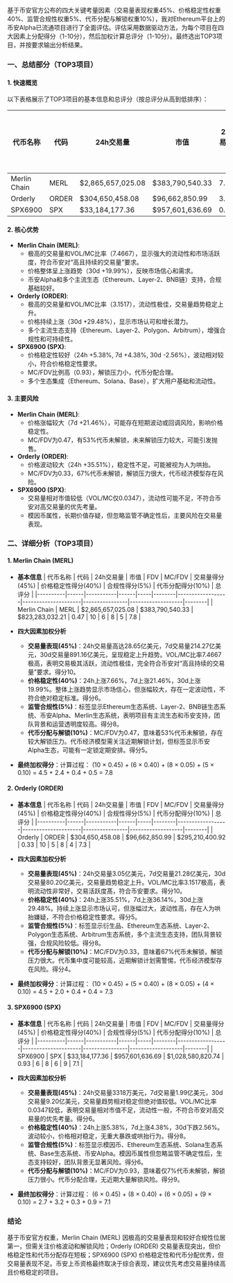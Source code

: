 基于币安官方公布的四大关键考量因素（交易量表现权重45%、价格稳定性权重40%、监管合规性权重5%、代币分配与解锁权重10%），我对Ethereum平台上的币安Alpha已流通项目进行了全面评估。评估采用数据驱动方法，为每个项目在四大因素上分配得分（1-10分），然后加权计算总评分（1-10分）。最终选出TOP3项目，并按要求输出分析结果。

### 一、总结部分（TOP3项目）

#### 1. 快速概览
以下表格展示了TOP3项目的基本信息和总评分（按总评分从高到低排序）：

| 代币名称 | 代码 | 24h交易量 | 市值 | 24h交易量/市值 | FDV | MC/FDV | 总评分(1-10分) |
|----------|------|-----------|------|----------------|-----|--------|----------------|
| Merlin Chain | MERL | $2,865,657,025.08 | $383,790,540.33 | 7.4667 | $823,283,032.21 | 0.47 | 7.8 |
| Orderly | ORDER | $304,650,458.08 | $96,662,850.99 | 3.1517 | $295,210,400.92 | 0.33 | 7.3 |
| SPX6900 | SPX | $33,184,177.36 | $957,601,636.69 | 0.0347 | $1,028,580,820.74 | 0.93 | 7.1 |

#### 2. 核心优势
- **Merlin Chain (MERL)**:
  - 极高的交易量和VOL/MC比率（7.4667），显示强大的流动性和市场活跃度，符合币安对“高且持续的交易量”要求。
  - 价格整体呈上涨趋势（30d +19.99%），反映市场信心和需求。
  - 币安Alpha和多个主流生态（Ethereum、Layer-2、BNB链）支持，合规基础较好。
- **Orderly (ORDER)**:
  - 极高的交易量和VOL/MC比率（3.1517），流动性极佳，交易量趋势稳定上升。
  - 价格持续上涨（30d +29.48%），显示市场认可和增长潜力。
  - 多个主流生态支持（Ethereum、Layer-2、Polygon、Arbitrum），增强合规性和可持续性。
- **SPX6900 (SPX)**:
  - 价格稳定性较好（24h +5.38%, 7d +4.38%, 30d -2.56%），波动相对较小，符合价格稳定性要求。
  - MC/FDV比例高（0.93），解锁压力小，代币分配合理。
  - 多个生态集成（Ethereum、Solana、Base），扩大用户基础和流动性。

#### 3. 主要风险
- **Merlin Chain (MERL)**:
  - 价格涨幅较大（7d +21.46%），可能存在短期波动或回调风险，影响价格稳定性。
  - MC/FDV为0.47，有53%代币未解锁，未来解锁压力较大，可能引发抛售。
- **Orderly (ORDER)**:
  - 价格波动较大（24h +35.51%），稳定性不足，可能被视为人为哄抬。
  - MC/FDV为0.33，67%代币未解锁，解锁压力很大，代币经济模型存在风险。
- **SPX6900 (SPX)**:
  - 交易量相对市值较低（VOL/MC仅0.0347），流动性可能不足，不符合币安对高交易量的优先考量。
  - 模因币属性，长期价值存疑，但忽略监管不确定性后，主要风险在交易量表现。

### 二、详细分析（TOP3项目）

#### 1. Merlin Chain (MERL)
- **基本信息**
  | 代币名称 | 代码 | 24h交易量 | 市值 | FDV | MC/FDV | 交易量得分(45%) | 价格稳定性得分(40%) | 合规性得分(5%) | 代币分配得分(10%) | 总评分 |
  |----------|------|-----------|------|-----|--------|------------------|---------------------|----------------|-------------------|--------|
  | Merlin Chain | MERL | $2,865,657,025.08 | $383,790,540.33 | $823,283,032.21 | 0.47 | 10 | 6 | 8 | 5 | 7.8 |

- **四大因素加权分析**
  - **交易量表现(45%)**：24h交易量高达28.65亿美元，7d交易量214.27亿美元，30d交易量891.16亿美元，呈现稳定上升趋势。VOL/MC比率7.4667极高，表明交易极其活跃，流动性极佳，完全符合币安对“高且持续的交易量”要求。得分10。
  - **价格稳定性(40%)**：24h上涨7.66%，7d上涨21.46%，30d上涨19.99%。整体上涨趋势显示市场信心，但涨幅较大，存在一定波动性，不符合绝对稳定标准。得分6。
  - **监管合规性(5%)**：标签显示Ethereum生态系统、Layer-2、BNB链生态系统、币安Alpha、Merlin生态系统，表明项目有主流生态和币安支持，团队背景和运营透明度较高。得分8。
  - **代币分配与解锁(10%)**：MC/FDV为0.47，意味着53%代币未解锁，存在较大解锁压力。代币经济模型需关注近期解锁计划，但标签显示币安Alpha生态，可能有一定锁定期安排。得分5。

- **最终加权得分**：计算过程： (10 × 0.45) + (6 × 0.40) + (8 × 0.05) + (5 × 0.10) = 4.5 + 2.4 + 0.4 + 0.5 = 7.8

#### 2. Orderly (ORDER)
- **基本信息**
  | 代币名称 | 代码 | 24h交易量 | 市值 | FDV | MC/FDV | 交易量得分(45%) | 价格稳定性得分(40%) | 合规性得分(5%) | 代币分配得分(10%) | 总评分 |
  |----------|------|-----------|------|-----|--------|------------------|---------------------|----------------|-------------------|--------|
  | Orderly | ORDER | $304,650,458.08 | $96,662,850.99 | $295,210,400.92 | 0.33 | 10 | 5 | 8 | 4 | 7.3 |

- **四大因素加权分析**
  - **交易量表现(45%)**：24h交易量3.05亿美元，7d交易量21.28亿美元，30d交易量80.20亿美元，交易量趋势稳定上升。VOL/MC比率3.1517极高，表明流动性非常好，交易活跃度髙，符合币安要求。得分10。
  - **价格稳定性(40%)**：24h上涨35.51%，7d上涨36.14%，30d上涨29.48%。持续上涨显示市场认可，但涨幅过大，波动性高，存在人为哄抬嫌疑，不符合价格稳定性要求。得分5。
  - **监管合规性(5%)**：标签显示衍生品、Ethereum生态系统、Layer-2、Polygon生态系统、Arbitrum生态系统，多个主流生态支持，团队背景较强，合规风险较低。得分8。
  - **代币分配与解锁(10%)**：MC/FDV为0.33，意味着67%代币未解锁，解锁压力很大。代币集中度可能较高，近期解锁计划需警惕，代币经济模型存在风险。得分4。

- **最终加权得分**：计算过程： (10 × 0.45) + (5 × 0.40) + (8 × 0.05) + (4 × 0.10) = 4.5 + 2.0 + 0.4 + 0.4 = 7.3

#### 3. SPX6900 (SPX)
- **基本信息**
  | 代币名称 | 代码 | 24h交易量 | 市值 | FDV | MC/FDV | 交易量得分(45%) | 价格稳定性得分(40%) | 合规性得分(5%) | 代币分配得分(10%) | 总评分 |
  |----------|------|-----------|------|-----|--------|------------------|---------------------|----------------|-------------------|--------|
  | SPX6900 | SPX | $33,184,177.36 | $957,601,636.69 | $1,028,580,820.74 | 0.93 | 6 | 8 | 6 | 9 | 7.1 |

- **四大因素加权分析**
  - **交易量表现(45%)**：24h交易量3318万美元，7d交易量1.99亿美元，30d交易量9.20亿美元，交易量趋势相对稳定但绝对值较低。VOL/MC比率0.0347较低，表明交易量相对市值不足，流动性一般，不符合币安对高交易量的优先考量。得分6。
  - **价格稳定性(40%)**：24h上涨5.38%，7d上涨4.38%，30d下跌2.56%。波动较小，价格相对稳定，无重大暴跌或哄抬行为。得分8。
  - **监管合规性(5%)**：标签显示模因币、Ethereum生态系统、Solana生态系统、Base生态系统、币安Alpha。模因币属性但忽略监管不确定性后，生态支持较好，团队背景无显著风险。得分6。
  - **代币分配与解锁(10%)**：MC/FDV为0.93，意味着仅7%代币未解锁，解锁压力很小。代币分配合理，无近期大量解锁风险。得分9。

- **最终加权得分**：计算过程： (6 × 0.45) + (8 × 0.40) + (6 × 0.05) + (9 × 0.10) = 2.7 + 3.2 + 0.3 + 0.9 = 7.1

### 结论
基于币安官方权重，Merlin Chain (MERL) 因极高的交易量表现和较好合规性位居第一，但需关注价格波动和解锁风险；Orderly (ORDER) 交易量表现突出，但价格稳定性和代币分配存在短板；SPX6900 (SPX) 价格稳定性和代币分配优秀，但交易量表现不足。币安上币资格最终取决于综合表现，建议优先考虑交易量持续高且价格稳定的项目。